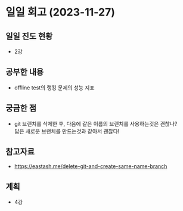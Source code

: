 # 일일 회고 (2023-11-27)

## 일일 진도 현황
- 2강

## 공부한 내용
- offline test의 랭킹 문제의 성능 지표

## 궁금한 점
- git 브랜치를 삭제한 후, 다음에 같은 이름의 브랜치를 사용하는것은 괜찮나?  
  답은 새로운 브랜치를 만드는것과 같아서 괜찮다!

## 참고자료  
- https://eastash.me/delete-git-and-create-same-name-branch

## 계획
- 4강